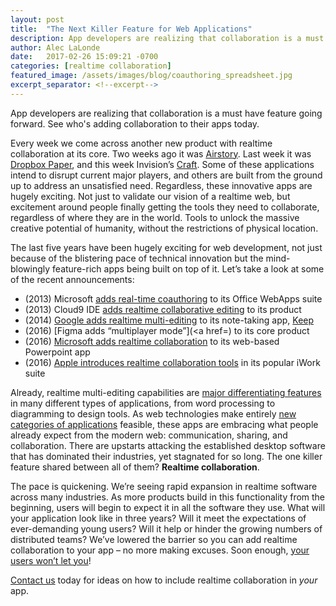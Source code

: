 ```yaml
---
layout: post
title:  "The Next Killer Feature for Web Applications"
description: App developers are realizing that collaboration is a must have feature going forward. See who's adding collaboration to their apps today.
author: Alec LaLonde
date:   2017-02-26 15:09:21 -0700
categories: [realtime collaboration]
featured_image: /assets/images/blog/coauthoring_spreadsheet.jpg
excerpt_separator: <!--excerpt-->
---
```

App developers are realizing that collaboration is a must have feature going forward. See who's adding collaboration to their apps today.
<!--excerpt-->
Every week we come across another new product with realtime collaboration at its core. Two weeks ago it was [Airstory](http://www.airstory.co/). Last week it was [Dropbox Paper](https://www.dropbox.com/paper), and this week Invision’s [Craft](https://www.invisionapp.com/craft). Some of these applications intend to disrupt current major players, and others are built from the ground up to address an unsatisfied need. Regardless, these innovative apps are hugely exciting. Not just to validate our vision of a realtime web, but excitement around people finally getting the tools they need to collaborate, regardless of where they are in the world. Tools to unlock the massive creative potential of humanity, without the restrictions of physical location.

The last five years have been hugely exciting for web development, not just because of the blistering pace of technical innovation but the mind-blowingly feature-rich apps being built on top of it. Let’s take a look at some of the recent announcements:

*   (2013) Microsoft [adds real-time coauthoring](https://blogs.office.com/2013/11/06/collaboration-just-got-easier-real-time-co-authoring-now-available-in-office-web-apps/) to its Office WebApps suite
*   (2013) Cloud9 IDE [adds realtime collaborative editing](https://c9.io/blog/new-collaboration-real-time-editing-chat-and-file-revision-history/) to its product
*   (2014) [Google adds realtime multi-editing](http://umzuzu.com/blog/2014/11/18/google-keep-adds-real-time-collaboration) to its note-taking app, [Keep](https://keep.google.com)
*   (2016) [Figma adds “multiplayer mode”](<a href=) to its core product
*   (2016) [Microsoft adds realtime collaboration](http://www.techrepublic.com/article/microsoft-adds-real-time-collaboration-to-powerpoint-and-outlook-cloud-attachments/) to its web-based Powerpoint app
*   (2016) [Apple introduces realtime collaboration tools](https://techcrunch.com/2016/09/07/apple-takes-on-google-microsoft-with-iworks-real-time-collaboration/) in its popular iWork suite

Already, realtime multi-editing capabilities are [major differentiating features](https://www.lucidchart.com/blog/2016/11/01/lucidchart-vs-gliffy) in many different types of applications, from word processing to diagramming to design tools. As web technologies make entirely [new categories of applications](https://www.onshape.com/) feasible, these apps are embracing what people already expect from the modern web: communication, sharing, and collaboration. There are upstarts attacking the established desktop software that has dominated their industries, yet stagnated for so long. The one killer feature shared between all of them? **Realtime collaboration**.

The pace is quickening. We’re seeing rapid expansion in realtime software across many industries. As more products build in this functionality from the beginning, users will begin to expect it in all the software they use. What will your application look like in three years? Will it meet the expectations of ever-demanding young users? Will it help or hinder the growing numbers of distributed teams? We’ve lowered the barrier so you can add realtime collaboration to your app – no more making excuses. Soon enough, [your users won’t let you](http://support.gliffy.com/hc/en-us/community/posts/208714478-Real-Time-Collaboration)!

[Contact us](mailto:contact@convergencelabs.com) today for ideas on how to include realtime collaboration in _your_ app.